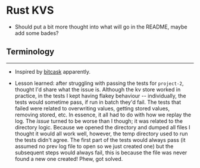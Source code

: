 # Rust KVS

- Should put a bit more thought into what will go in the README, maybe add some
  bades?

## Terminology

---

- Inspired by [bitcask](https://github.com/basho/bitcask) apparently.

- Lesson learned: after struggling with passing the tests for `project-2`,
  thought I'd share what the issue is. Although the kv store worked in practice,
  in the tests I kept having flakey behaviour -- individually, the tests would
  sometime pass, if run in batch they'd fail. The tests that failed were related
  to overwriting values, getting stored values, removing stored, etc. In
  essence, it all had to do with how we replay the log. The _issue_ turned to be
  worse than I though; it was related to the directory logic. Because we opened
  the directory and dumped all files I thought it would all work well, however,
  the temp directory used to run the tests didn't agree. The first part of the
  tests would always pass (it assumed no prev log file to open so we just
  created one) but the subsequent steps would always fail, this is because the
  file was never found a new one created! Phew, got solved.
